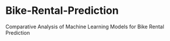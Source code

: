 # Bike-Rental-Prediction
Comparative Analysis of Machine Learning Models for Bike Rental Prediction

